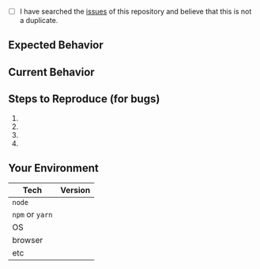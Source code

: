 <!--- Provide a general summary of the issue in the Title above -->

<!--
    Thank you very much for contributing by creating an issue! ❤️
    To avoid duplicate issues we ask you to check off the following list
-->

<!-- TODO Checked checkbox should look like this: [x] -->

- [ ] I have searched the [issues]() of this repository and believe that this is not a duplicate.

## Expected Behavior

<!--- If you're describing a bug, tell us what should happen -->
<!--- If you're suggesting a change/improvement, tell us how it should work -->

## Current Behavior

<!--- If describing a bug, tell us what happens instead of the expected behavior -->
<!--- If suggesting a change/improvement, explain the difference from current behavior -->

## Steps to Reproduce (for bugs)

<!--- Provide a link to a live example, or an unambiguous set of steps to -->
<!--- reproduce this bug. Include code to reproduce, if relevant -->
1.
2.
3.
4.

## Your Environment

<!--- Include as many relevant details about the environment you experienced the bug in -->
| Tech            | Version |
|-----------------|---------|
| `node`          |         |
| `npm` or `yarn` |         |
| OS              |         |
| browser         |         |
| etc             |         |
